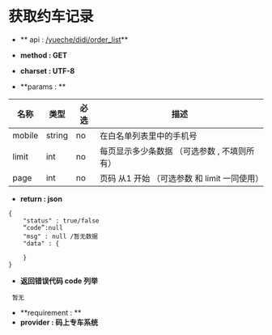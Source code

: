 # 获取约车记录

* ** api : [/yueche/didi/order_list](/yueche/didi/order_list)** 

* **method : GET**

* **charset : UTF-8**

* **params : **

| 名称|类型| 必选 | 描述|
| -- | -- | -- | -- |
| mobile  | string | no | 在白名单列表里中的手机号|
|limit|int|no|每页显示多少条数据 （可选参数 , 不填则所有） |
|page|int|no|页码 从1 开始  （可选参数 和 limit 一同使用）|


* **return : json**

```
{
    "status" : true/false
    “code”:null
    "msg" : null /暂无数据 
    "data" : {

    }
}
```
* **返回错误代码 code 列举**

```
 暂无

```


* **requirement : **
* **provider : 码上专车系统**
